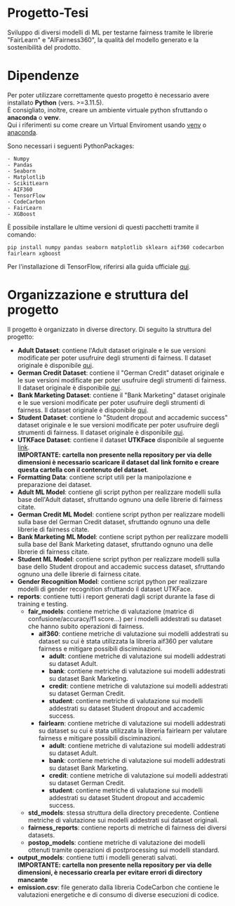 # Progetto-Tesi
Sviluppo di diversi modelli di ML per testarne fairness tramite le librerie "FairLearn" e "AIFairness360", la qualità del modello generato e la sostenibilità del prodotto.

<h1>Dipendenze</h1>

Per poter utilizzare correttamente questo progetto è necessario avere installato **Python** (vers. >=3.11.5).<br>
È consigliato, inoltre, creare un ambiente virtuale python sfruttando o **anaconda** o **venv**.<br>
Qui i riferimenti su come creare un Virtual Enviroment usando [venv](https://docs.python.org/3/library/venv.html) o [anaconda](https://conda.io/projects/conda/en/latest/user-guide/tasks/manage-environments.html#creating-an-environment-with-commands).

Sono necessari i seguenti PythonPackages:
```
- Numpy
- Pandas
- Seaborn
- Matplotlib
- ScikitLearn
- AIF360
- TensorFlow
- CodeCarbon
- FairLearn
- XGBoost
```
È possibile installare le ultime versioni di questi pacchetti tramite il comando:
```
pip install numpy pandas seaborn matplotlib sklearn aif360 codecarbon fairlearn xgboost
```
Per l'installazione di TensorFlow, riferirsi alla guida ufficiale [qui](https://www.tensorflow.org/install).

<h1>Organizzazione e struttura del progetto</h1>
Il progetto è organizzato in diverse directory. Di seguito la struttura del progetto:

- **Adult Dataset**: contiene l'Adult dataset originale e le sue versioni modificate per poter usufruire degli strumenti di fairness. Il dataset originale è disponibile [qui](https://archive.ics.uci.edu/dataset/2/adult).
- **German Credit Dataset**: contiene il "German Credit" dataset originale e le sue versioni modificate per poter usufruire degli strumenti di fairness. Il dataset originale è disponibile [qui](https://archive.ics.uci.edu/dataset/144/statlog+german+credit+data).
- **Bank Marketing Dataset**: contiene il "Bank Marketing" dataset originale e le sue versioni modificate per poter usufruire degli strumenti di fairness. Il dataset originale è disponibile [qui](https://archive.ics.uci.edu/dataset/222/bank+marketing).
- **Student Dataset**: contiene lo "Student dropout and accademic success" dataset originale e le sue versioni modificate per poter usufruire degli strumenti di fairness. Il dataset originale è disponibile [qui](https://archive.ics.uci.edu/dataset/697/predict+students+dropout+and+academic+success).
- **UTKFace Dataset**: contiene il dataset **UTKFace** disponibile al seguente [link](https://susanqq.github.io/UTKFace/).<br>
  **IMPORTANTE: cartella non presente nella repository per via delle dimensioni è necessario scaricare il dataset dal link fornito e creare questa cartella con il contenuto del dataset**.
- **Formatting Data**: contiene script utili per la manipolazione e preparazione dei dataset.
- **Adult ML Model**: contiene gli script python per realizzare modelli sulla base dell'Adult dataset, sfruttando ognuno una delle librerie di fairness citate.
- **German Credit ML Model**: contiene script python per realizzare modelli sulla base del German Credit dataset, sfruttando ognuno una delle librerie di fairness citate.
- **Bank Marketing ML Model**: contiene script python per realizzare modelli sulla base del Bank Marketing dataset, sfruttando ognuno una delle librerie di fairness citate.
- **Student ML Model**: contiene script python per realizzare modelli sulla base dello Student dropout and accademic success dataset, sfruttando ognuno una delle librerie di fairness citate.
- **Gender Recognition Model**: contiene script python per realizzare modelli di gender recognition sfruttando il dataset UTKFace.
- **reports**: contiene tutti i report generati dagli script durante la fase di training e testing.
  - **fair_models**: contiene metriche di valutazione (matrice di confusione/accuracy/f1 score...) per i modelli addestrati su dataset che hanno subito operazioni di fairness.
    - **aif360**: contiene metriche di valutazione sui modelli addestrati su dataset su cui è stata utilizzata la libreria aif360 per valutare fairness e mitigare possibili disciminazioni.
      - **adult**: contiene metriche di valutazione sui modelli addestrati su dataset Adult.
      - **bank**: contiene metriche di valutazione sui modelli addestrati su dataset Bank Marketing.
      - **credit**: contiene metriche di valutazione sui modelli addestrati su dataset German Credit.
      - **student**: contiene metriche di valutazione sui modelli addestrati su dataset Student dropout and accademic success.
    - **fairlearn**: contiene metriche di valutazione sui modelli addestrati su dataset su cui è stata utilizzata la libreria fairlearn per valutare fairness e mitigare possibili disciminazioni.
      - **adult**: contiene metriche di valutazione sui modelli addestrati su dataset Adult.
      - **bank**: contiene metriche di valutazione sui modelli addestrati su dataset Bank Marketing.
      - **credit**: contiene metriche di valutazione sui modelli addestrati su dataset German Credit.
      - **student**: contiene metriche di valutazione sui modelli addestrati su dataset Student dropout and accademic success.
  - **std_models**: stessa struttura della directory precedente. Contiene metriche di valutazione sui modelli addestrati sui dataset originali.
  - **fairness_reports**: contiene reports di metriche di fairness dei diversi datasets.
  - **postop_models**: contiene metriche di valutazione dei modelli ottenuti tramite operazioni di postprocessing sui modelli standard.
- **output_models**: contiene tutti i modelli generati salvati.<br>
  **IMPORTANTE: cartella non presente nella repository per via delle dimensioni, è necessario crearla per evitare errori di directory mancante**
- **emission.csv**: file generato dalla libreria CodeCarbon che contiene le valutazioni energetiche e di consumo di diverse esecuzioni di codice.
